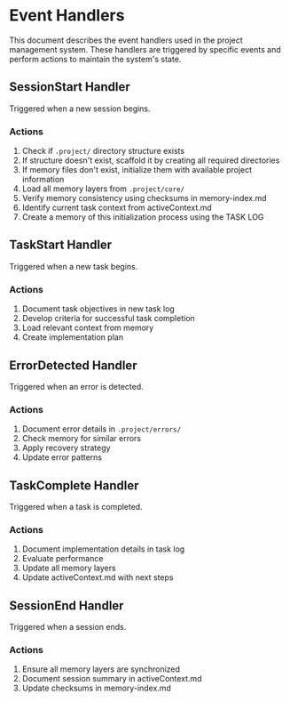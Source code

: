 # Event Handlers

This document describes the event handlers used in the project management system. These handlers are triggered by specific events and perform actions to maintain the system's state.

## SessionStart Handler

Triggered when a new session begins.

### Actions
1. Check if `.project/` directory structure exists
2. If structure doesn't exist, scaffold it by creating all required directories
3. If memory files don't exist, initialize them with available project information
4. Load all memory layers from `.project/core/`
5. Verify memory consistency using checksums in memory-index.md
6. Identify current task context from activeContext.md
7. Create a memory of this initialization process using the TASK LOG

## TaskStart Handler

Triggered when a new task begins.

### Actions
1. Document task objectives in new task log
2. Develop criteria for successful task completion
3. Load relevant context from memory
4. Create implementation plan

## ErrorDetected Handler

Triggered when an error is detected.

### Actions
1. Document error details in `.project/errors/`
2. Check memory for similar errors
3. Apply recovery strategy
4. Update error patterns

## TaskComplete Handler

Triggered when a task is completed.

### Actions
1. Document implementation details in task log
2. Evaluate performance
3. Update all memory layers
4. Update activeContext.md with next steps

## SessionEnd Handler

Triggered when a session ends.

### Actions
1. Ensure all memory layers are synchronized
2. Document session summary in activeContext.md
3. Update checksums in memory-index.md
